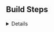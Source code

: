 ## Build Steps
<details><summary>Details</summary>

### Test Build Step1 (01:20:03.444)
- **Test Build Step2** (00:01:02.003)
  - :information_source: This is Test Step2 Log
- **Test Build Step3** (00:02:03.123)
  - :warning: This is Test Step3 Warning 1
  - :warning: This is Test Step3 Warning 2
  - :warning: This is Test Step3 Warning 3
  - :warning: New-line message.
  - :x: This is Test Step3 Error
  - :x: New-line message.
- **Test Build Step4** (00:30:10.111)
</details>


